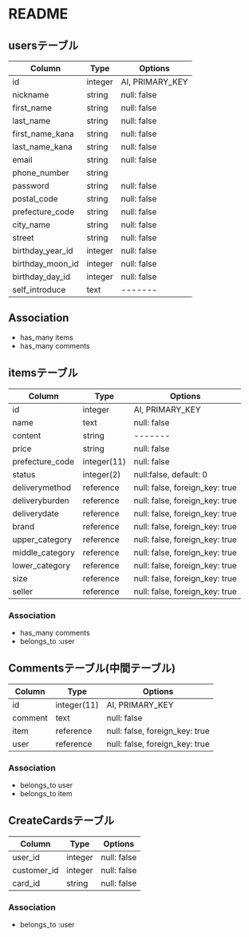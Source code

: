 # README

## usersテーブル
|Column|Type|Options|
|------|----|-------|
|id|integer|AI, PRIMARY_KEY|
|nickname|string|null: false|
|first_name|string|null: false|
|last_name|string|null: false|
|first_name_kana|string|null: false|
|last_name_kana|string|null: false|
|email|string|null: false|
|phone_number|string|| [](電話番号)
|password|string|null: false| [](パスワード)
|postal_code|string|null: false| [](郵便番号)
|prefecture_code|string|null: false| [](都道府県)
|city_name|string|null: false| [](市)
|street|string|null: false| [](番地、町)
|birthday_year_id|integer|null: false|
|birthday_moon_id|integer|null: false|
|birthday_day_id|integer|null: false|
|self_introduce|text|-------| [](自己紹介文)

## Association
- has_many items
- has_many comments


## itemsテーブル
|Column|Type|Options|
|------|----|-------|
|id|integer|AI, PRIMARY_KEY|
|name|text|null: false| [](商品名)
|content|string|-------| [](商品の説明)
|price|string|null: false| [](商品の説明)
|prefecture_code|integer(11)|null: false| [](発送元の地域)
|status|integer(2)|null:false, default: 0| [](配送料の負担) 
|deliverymethod|reference|null: false, foreign_key: true|
|deliveryburden|reference|null: false, foreign_key: true|
|deliverydate|reference|null: false, foreign_key: true|
|brand|reference|null: false, foreign_key: true| [](ブランド)
|upper_category|reference|null: false, foreign_key: true| [](カテゴリーupper)
|middle_category|reference|null: false, foreign_key: true| [](カテゴリーmiddle)
|lower_category|reference|null: false, foreign_key: true| [](カテゴリーlower)
|size|reference|null: false, foreign_key: true| [](商品のサイズ)
|seller|reference|null: false, foreign_key: true| [](販売価格)

### Association
- has_many comments
- belongs_to :user

## Commentsテーブル(中間テーブル)
|Column|Type|Options|
|------|----|-------|
|id|integer(11)|AI, PRIMARY_KEY|
|comment|text|null: false|
|item|reference|null: false, foreign_key: true|
|user|reference|null: false, foreign_key: true|

### Association
- belongs_to user
- belongs_to item

## CreateCardsテーブル
|Column|Type|Options|
|------|----|-------|
|user_id|integer|null: false|
|customer_id|integer|null: false|
|card_id|string|null: false|

### Association
- belongs_to :user
